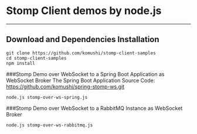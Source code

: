 # Stomp Client demos by node.js


----------
Download and Dependencies Installation
-------------
```
git clone https://github.com/komushi/stomp-client-samples
cd stomp-client-samples
npm install
```

###Stomp Demo over WebSocket to a Spring Boot Application as WebSocket Broker
The Spring Boot Application Source Code:
https://github.com/komushi/spring-stomp-ws.git
```
node.js stomp-over-ws-spring.js
```

###Stomp Demo over WebSocket to a RabbitMQ Instance as WebSocket Broker
```
node.js stomp-over-ws-rabbitmq.js
```
